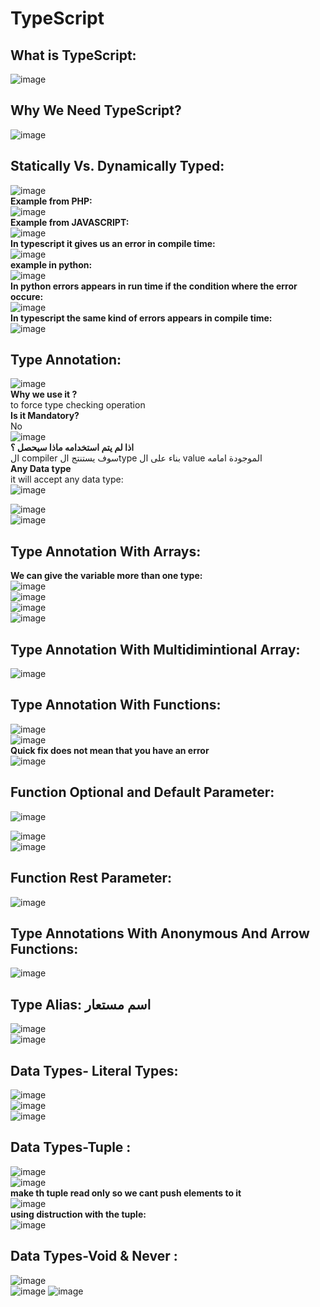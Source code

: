 # TypeScript


## What is TypeScript:
![image](https://github.com/aamalkmail/Mastering-JavaScript-in-20-Days/assets/83122142/09a98744-6670-4551-89a5-7487f4177e3e) 

## Why We Need TypeScript?
![image](https://github.com/aamalkmail/Mastering-JavaScript-in-20-Days/assets/83122142/47573328-0b17-425b-8200-d6581e7c74b1)

## Statically Vs. Dynamically Typed:
![image](https://github.com/aamalkmail/Mastering-JavaScript-in-20-Days/assets/83122142/80acf036-ad0a-488c-809f-7712798c6d51)      
**Example from PHP:**   
![image](https://github.com/aamalkmail/Mastering-JavaScript-in-20-Days/assets/83122142/f330c0cd-c760-4631-a22f-ae884ca1d1cf)      
**Example from JAVASCRIPT:**  
![image](https://github.com/aamalkmail/Mastering-JavaScript-in-20-Days/assets/83122142/7fd88810-44bd-4704-b872-e422ea2d8e29)          
**In typescript it gives us an error in compile time:**        
![image](https://github.com/aamalkmail/Mastering-JavaScript-in-20-Days/assets/83122142/b861c7a6-018a-407d-bf4a-ee97da61bf7b)      
**example in python:**       
![image](https://github.com/aamalkmail/Mastering-JavaScript-in-20-Days/assets/83122142/f6e91d40-925f-43b5-841e-5050e6c39112)    
**In python errors appears in run time if the condition where the error occure:**     
![image](https://github.com/aamalkmail/Mastering-JavaScript-in-20-Days/assets/83122142/52063783-f262-4483-82da-eefa952987f8)      
**In typescript the same kind of errors appears in compile time:**    
![image](https://github.com/aamalkmail/Mastering-JavaScript-in-20-Days/assets/83122142/7f7a1710-6213-417a-a444-6b5d1ad3acc0)       


## Type Annotation: 
![image](https://github.com/aamalkmail/Mastering-JavaScript-in-20-Days/assets/83122142/19bc47b2-347a-4400-a83c-fa818fcecbbe)   
**Why we use it ?**    
to force type checking operation     
**Is it Mandatory?**  
No   
![image](https://github.com/aamalkmail/Mastering-JavaScript-in-20-Days/assets/83122142/d4d0a9c6-771a-4b0d-adaa-ab71133c0a02)    
**اذا لم يتم استخدامه ماذا سيحصل ؟**    
ال compiler سوف يستنتج الtype بناء على ال value الموجودة امامه     
**Any Data type**     
it will accept any data type:   
![image](https://github.com/aamalkmail/Mastering-JavaScript-in-20-Days/assets/83122142/ef93ffc7-fa75-4bf3-8f70-0299df404bda)    

![image](https://github.com/aamalkmail/Mastering-JavaScript-in-20-Days/assets/83122142/2aac70c9-b347-44ef-9594-37fa1d7de0f5)   
![image](https://github.com/aamalkmail/Mastering-JavaScript-in-20-Days/assets/83122142/9c811012-8f3d-4074-b077-3afcaed8e7da)   

## Type Annotation With Arrays: 
**We can give the variable more than one type:**    
![image](https://github.com/aamalkmail/Mastering-JavaScript-in-20-Days/assets/83122142/560f9fd6-d39a-425f-9098-13a932521b84)    
![image](https://github.com/aamalkmail/Mastering-JavaScript-in-20-Days/assets/83122142/dab5149c-b952-4d1c-b395-208c335b66f4)     
![image](https://github.com/aamalkmail/Mastering-JavaScript-in-20-Days/assets/83122142/41735490-095e-4b68-a221-3772fefd636d)      
![image](https://github.com/aamalkmail/Mastering-JavaScript-in-20-Days/assets/83122142/8e50a448-25d8-4702-a229-272239bac3ba)   

## Type Annotation With Multidimintional Array: 
![image](https://github.com/aamalkmail/Mastering-JavaScript-in-20-Days/assets/83122142/69c89bee-07f0-4f18-aa9e-6bac3954b5e0)    

## Type Annotation With Functions: 
![image](https://github.com/aamalkmail/Mastering-JavaScript-in-20-Days/assets/83122142/771f5cf9-b338-4bd7-ad91-abdf84a84d9a)       
![image](https://github.com/aamalkmail/Mastering-JavaScript-in-20-Days/assets/83122142/2c247717-0dc0-4190-9b26-78b044b135b2)    
**Quick fix does not mean that you have an error**       
![image](https://github.com/aamalkmail/Mastering-JavaScript-in-20-Days/assets/83122142/fbce0aee-bf2c-4ede-8a9e-7ef2c5dcfe70)      

## Function Optional and Default Parameter:
![image](https://github.com/aamalkmail/Mastering-JavaScript-in-20-Days/assets/83122142/7093f1a6-d416-40ad-81f1-4920662638c9)     

![image](https://github.com/aamalkmail/Mastering-JavaScript-in-20-Days/assets/83122142/4b1cb5d9-5ad5-4a2a-bcc3-f28fb222ed2f)   
![image](https://github.com/aamalkmail/Mastering-JavaScript-in-20-Days/assets/83122142/fae38bf7-27f6-4022-86b1-25d00c9ebd32)      

## Function Rest Parameter: 
![image](https://github.com/aamalkmail/Mastering-JavaScript-in-20-Days/assets/83122142/25d8a9ae-1776-44b0-a5f8-90c9700ff7c9)  

## Type Annotations With Anonymous And Arrow Functions: 
![image](https://github.com/aamalkmail/Mastering-JavaScript-in-20-Days/assets/83122142/f4c3ae6d-198b-4576-883a-fbf4a046a943)     

## Type Alias: اسم مستعار 
![image](https://github.com/aamalkmail/Mastering-JavaScript-in-20-Days/assets/83122142/4a7702c9-9d30-4733-9320-c8678204244b)    
![image](https://github.com/aamalkmail/Mastering-JavaScript-in-20-Days/assets/83122142/9efb198e-1f57-4fd8-ae5d-25401625aefd)  

## Data Types- Literal Types:
![image](https://github.com/aamalkmail/Mastering-JavaScript-in-20-Days/assets/83122142/27f69819-f3d8-4439-9cf0-9e9031f84354)   
![image](https://github.com/aamalkmail/Mastering-JavaScript-in-20-Days/assets/83122142/e9750e33-eecc-4cba-bbbb-74255fe38c37)   
![image](https://github.com/aamalkmail/Mastering-JavaScript-in-20-Days/assets/83122142/08d06af5-498a-4da6-9e00-2f8b818992c4)   

## Data Types-Tuple : 
![image](https://github.com/aamalkmail/Mastering-JavaScript-in-20-Days/assets/83122142/5afd5f5c-b9ee-4537-92e0-b4d24beaf2af)   
![image](https://github.com/aamalkmail/Mastering-JavaScript-in-20-Days/assets/83122142/99f88ae3-3ed2-4c31-99f6-9252d13bcd89)   
**make th tuple read only so we cant push elements to it**     
![image](https://github.com/aamalkmail/Mastering-JavaScript-in-20-Days/assets/83122142/27e30f9c-72da-488f-89d3-e394fd41f5b2)    
**using distruction with the tuple:**      
![image](https://github.com/aamalkmail/Mastering-JavaScript-in-20-Days/assets/83122142/0b9b7505-a010-45ac-bec7-211a4f7132ff)       

## Data Types-Void & Never : 
![image](https://github.com/aamalkmail/Mastering-JavaScript-in-20-Days/assets/83122142/009519af-a0ac-468a-a06d-a4a28fa86818)   
![image](https://github.com/aamalkmail/Mastering-JavaScript-in-20-Days/assets/83122142/6017a8ea-e764-4bc8-b38b-153a70f61f44)
![image](https://github.com/aamalkmail/Mastering-JavaScript-in-20-Days/assets/83122142/b560b8f9-0f6b-4c53-831b-02629d25d7cb)   









































